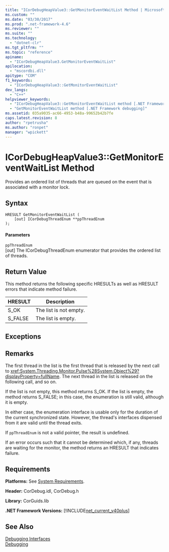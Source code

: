 ```yaml
---
title: "ICorDebugHeapValue3::GetMonitorEventWaitList Method | Microsoft Docs"
ms.custom: ""
ms.date: "03/30/2017"
ms.prod: ".net-framework-4.6"
ms.reviewer: ""
ms.suite: ""
ms.technology: 
  - "dotnet-clr"
ms.tgt_pltfrm: ""
ms.topic: "reference"
apiname: 
  - "ICorDebugHeapValue3.GetMonitorEventWaitList"
apilocation: 
  - "mscordbi.dll"
apitype: "COM"
f1_keywords: 
  - "ICorDebugHeapValue3::GetMonitorEventWaitList"
dev_langs: 
  - "C++"
helpviewer_keywords: 
  - "ICorDebugHeapValue3::GetMonitorEventWaitList method [.NET Framework debugging]"
  - "GetMonitorEventWaitList method [.NET Framework debugging]"
ms.assetid: 035a9035-ac66-4953-b48a-99652b42b7fe
caps.latest.revision: 8
author: "rpetrusha"
ms.author: "ronpet"
manager: "wpickett"
---
```

# ICorDebugHeapValue3::GetMonitorEventWaitList Method
Provides an ordered list of threads that are queued on the event that is associated with a monitor lock.  
  
## Syntax  
  
```  
HRESULT GetMonitorEventWaitList (  
    [out] ICorDebugThreadEnum **ppThreadEnum  
);  
```  
  
#### Parameters  
 `ppThreadEnum`  
 [out] The ICorDebugThreadEnum enumerator that provides the ordered list of threads.  
  
## Return Value  
 This method returns the following specific HRESULTs as well as HRESULT errors that indicate method failure.  
  
|HRESULT|Description|  
|-------------|-----------------|  
|S_OK|The list is not empty.|  
|S_FALSE|The list is empty.|  
  
## Exceptions  
  
## Remarks  
 The first thread in the list is the first thread that is released by the next call to <xref:System.Threading.Monitor.Pulse%28System.Object%29?displayProperty=fullName>. The next thread in the list is released on the following call, and so on.  
  
 If the list is not empty, this method returns S_OK. If the list is empty, the method returns S_FALSE; in this case, the enumeration is still valid, although it is empty.  
  
 In either case, the enumeration interface is usable only for the duration of the current synchronized state. However, the thread's interfaces dispensed from it are valid until the thread exits.  
  
 If `ppThreadEnum` is not a valid pointer, the result is undefined.  
  
 If an error occurs such that it cannot be determined which, if any, threads are waiting for the monitor, the method returns an HRESULT that indicates failure.  
  
## Requirements  
 **Platforms:** See [System Requirements](../../../../docs/framework/getting-started/system-requirements.md).  
  
 **Header:** CorDebug.idl, CorDebug.h  
  
 **Library:** CorGuids.lib  
  
 **.NET Framework Versions:** [!INCLUDE[net_current_v40plus](../../../../includes/net-current-v40plus-md.md)]  
  
## See Also  
 [Debugging Interfaces](../../../../docs/framework/unmanaged-api/debugging/debugging-interfaces.md)   
 [Debugging](../../../../docs/framework/unmanaged-api/debugging/debugging-unmanaged-api-reference.md)